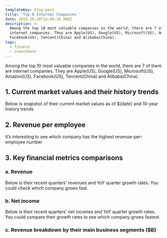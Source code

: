 ```yaml
---
templateKey: blog-post
title: 'Top 8 Internet Companies '
date: 2018-10-10T14:04:10.000Z
description: >-
  Among the top 10 most valuable companies in the world, there are 7 of them are
  internet companies. They are Apple(US), Google(US), Microsoft(US), Amazon(US),
  Facebook(US), Tencent(China) and Alibaba(China).
tags:
  - finance
  - investment
---
```


Among the top 10 most valuable companies in the world, there are 7 of them are internet companies.  They are Apple(US), Google(US),  Microsoft(US), Amazon(US), Facebook(US), Tencent(China) and Alibaba(China).     

## 1. Current market values and their history trends

Below is snapshot of their current market values as of ${date} and 10-year history trends

<line-time-series></line-time-series>


## 2. Revenue per employee 

It’s interesting to see which company has the highest revenue-per-employee number

<bar></bar>

## 3. Key financial metrics comparisons
### a. Revenue 	

Below is their recent quarters’ revenues and YoY quarter growth rates. You could check which company grows fast. 

<bar-circle-vertical></bar-circle-vertical>

### b. Net income 
Below is their recent quarters' net incomes and YoY quarter growth rates.  You could compare their growth rates to see which company grows fastest. 

<bar-circle></bar-circle>


### c. Revenue breakdown by their main business segments ($B)

<donuts-3d></donuts-3d>
